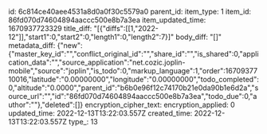 id: 6c814ce40aee4531a8d0a0f30c5579a0
parent_id: 
item_type: 1
item_id: 86fd070d74604894aaccc500e8b7a3ea
item_updated_time: 1670937723329
title_diff: "[{\"diffs\":[[1,\"2022-12\"]],\"start1\":0,\"start2\":0,\"length1\":0,\"length2\":7}]"
body_diff: "[]"
metadata_diff: {"new":{"master_key_id":"","conflict_original_id":"","share_id":"","is_shared":0,"application_data":"","source_application":"net.cozic.joplin-mobile","source":"joplin","is_todo":0,"markup_language":1,"order":1670937710016,"latitude":"0.00000000","longitude":"0.00000000","todo_completed":0,"altitude":"0.0000","parent_id":"b6b0e96f12c74170b21e0da90b1e6d2a","source_url":"","id":"86fd070d74604894aaccc500e8b7a3ea","todo_due":0,"author":""},"deleted":[]}
encryption_cipher_text: 
encryption_applied: 0
updated_time: 2022-12-13T13:22:03.557Z
created_time: 2022-12-13T13:22:03.557Z
type_: 13